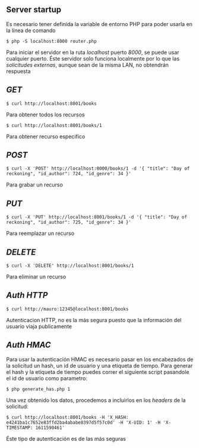 ## Server startup

Es necesario tener definida la variable de entorno PHP para poder usarla en la línea de comando 

`$ php -S localhost:8000 router.php`

Para iniciar el servidor en la ruta _localhost_ puerto _8000_, se puede usar cualquier puerto. Éste servidor solo funciona localmente por lo que las *solicitudes externas*, aunque sean de la misma LAN, no obtendrán respuesta

## *GET*
`$ curl http://localhost:8001/books` 

Para obtener todos los recursos

`$ curl http://localhost:8001/books/1` 

Para obtener recurso especifico

## *POST*
`$ curl -X 'POST' http://localhost:8000/books/1 -d '{ "title": "Day of reckoning", "id_author": 724, "id_genre": 34 }'` 

Para grabar un recurso

## *PUT*
`$ curl -X 'PUT' http://localhost:8001/books/1 -d '{ "title": "Day of reckoning", "id_author": 725, "id_genre": 34 }'`

Para reemplazar un recurso

## *DELETE*
`$ curl -X 'DELETE' http://localhost:8001/books/1` 

Para eliminar un recurso

## *Auth HTTP*

`$ curl http://mauro:12345@localhost:8001/books`

Autenticacion HTTP, no es la más segura puesto que la información del usuario viaja publicamente

## *Auth HMAC*

Para usar la autenticación HMAC es necesario pasar en los encabezados de la solicitud un hash, un id de usuario y una etiqueta de tiempo. Para generar el hash y la etiqueta de tiempo puedes correr el siguiente script pasandole el id de usuario como parametro:

`$ php generate_has.php 1`

Una vez obtenido los datos, procedemos a incluirlos en los _headers_ de la solicitud: 

`$ curl http://localhost:8001/books -H 'X_HASH: e4241ba1c7652e83ffd2ba4ababe8397d5f57c0d' -H 'X-UID: 1' -H 'X-TIMESTAMP: 1611590461'`

Éste tipo de autenticación es de las más seguras